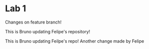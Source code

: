 # Lab 1

Changes on feature branch!

This is Bruno updating Felipe's repository!

This is Bruno updating Feilpe's repo!
Another change made by Felipe